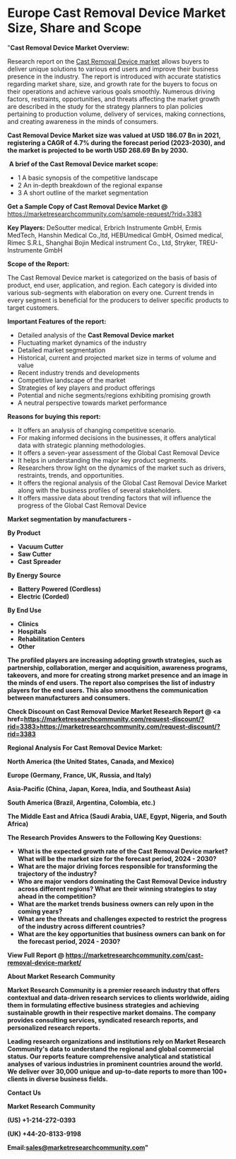 # Europe Cast Removal Device Market Size, Share and Scope
"<strong>Cast Removal Device Market Overview:</strong>

Research report on the <a href=https://marketresearchcommunity.com/cast-removal-device-market/>Cast Removal Device market</a> allows buyers to deliver unique solutions to various end users and improve their business presence in the industry. The report is introduced with accurate statistics regarding market share, size, and growth rate for the buyers to focus on their operations and achieve various goals smoothly. Numerous driving factors, restraints, opportunities, and threats affecting the market growth are described in the study for the strategy planners to plan policies pertaining to production volume, delivery of services, making connections, and creating awareness in the minds of consumers.

<strong>Cast Removal Device Market size was valued at USD 186.07 Bn in 2021, registering a CAGR of 4.7% during the forecast period (2023-2030), and the market is projected to be worth USD 268.69 Bn by 2030.</strong>

 <Strong>A brief of the Cast Removal Device market scope:</Strong>
<ul>
 <li>1  A basic synopsis of the competitive landscape</li>
 <li>2  An in-depth breakdown of the regional expanse</li>
 <li>3  A short outline of the market segmentation</li>
</ul>
<strong>Get a Sample Copy of Cast Removal Device Market @ </b></strong><a href=https://marketresearchcommunity.com/sample-request/?rid=3383><u>https://marketresearchcommunity.com/sample-request/?rid=3383</u></a>

<strong>Key Players:</strong> 
DeSoutter medical, Erbrich Instrumente GmbH, Ermis MedTech, Hanshin Medical Co.,ltd, HEBUmedical GmbH, Osimed medical, Rimec S.R.L, Shanghai Bojin Medical instrument Co., Ltd, Stryker, TREU-Instrumente GmbH

<strong>Scope of the Report:</strong>

The Cast Removal Device market is categorized on the basis of basis of product, end user, application, and region. Each category is divided into various sub-segments with elaboration on every one. Current trends in every segment is beneficial for the producers to deliver specific products to target customers.

<strong><b>Important Features of the report:</b></strong>
<ul>
  <li>Detailed analysis of the <strong><b>Cast Removal Device </b></strong><strong><b>market</b></strong></li>
  <li>Fluctuating market dynamics of the industry</li>
  <li>Detailed market segmentation</li>
  <li>Historical, current and projected market size in terms of volume and value</li>
  <li>Recent industry trends and developments</li>
  <li>Competitive landscape of the market</li>
  <li>Strategies of key players and product offerings</li>
  <li>Potential and niche segments/regions exhibiting promising growth</li>
  <li>A neutral perspective towards market performance</li>
</ul>
<strong><b>Reasons for buying this report:</b></strong>
<ul>
  <li>It offers an analysis of changing competitive scenario.</li>
  <li>For making informed decisions in the businesses, it offers analytical data with strategic planning methodologies.</li>
  <li>It offers a seven-year assessment of the Global Cast Removal Device</li>
  <li>It helps in understanding the major key product segments.</li>
  <li>Researchers throw light on the dynamics of the market such as drivers, restraints, trends, and opportunities.</li>
  <li>It offers the regional analysis of the Global Cast Removal Device Market along with the business profiles of several stakeholders.</li>
  <li>It offers massive data about trending factors that will influence the progress of the Global Cast Removal Device</li>
</ul>

<strong>Market segmentation by manufacturers -</strong>


<strong><strong>By Product</strong></h4>
<ul>
 	<li>Vacuum Cutter</li>
 	<li>Saw Cutter</li>
 	<li>Cast Spreader</li>
</ul>
<strong><strong>By Energy Source</strong></h4>
<ul>
 	<li>Battery Powered (Cordless)</li>
 	<li>Electric (Corded)</li>
</ul>
<strong><strong>By End Use</strong></h4>
<ul>
 	<li>Clinics</li>
 	<li>Hospitals</li>
 	<li>Rehabilitation Centers</li>
 	<li>Other</li>
</ul>

The profiled players are increasing adopting growth strategies, such as partnership, collaboration, merger and acquisition, awareness programs, takeovers, and more for creating strong market presence and an image in the minds of end users. The report also comprises the list of industry players for the end users. This also smoothens the communication between manufacturers and consumers.

<strong><b>Check Discount on Cast Removal Device Market Research Report @ </b></strong><a href=https://marketresearchcommunity.com/request-discount/?rid=3383><u>https://marketresearchcommunity.com/request-discount/?rid=3383</u></a>

<strong>Regional Analysis For Cast Removal Device Market:</strong>

<strong>North America</strong> (the United States, Canada, and Mexico)

<strong>Europe</strong> (Germany, France, UK, Russia, and Italy)

<strong>Asia-Pacific</strong> (China, Japan, Korea, India, and Southeast Asia)

<strong>South America</strong> (Brazil, Argentina, Colombia, etc.)

<strong>The Middle East and Africa</strong> (Saudi Arabia, UAE, Egypt, Nigeria, and South Africa)

<strong>The Research Provides Answers to the Following Key Questions:</strong>
<ul>
 	<li>What is the expected growth rate of the Cast Removal Device market? What will be the market size for the forecast period, 2024 - 2030?</li>
 	<li>What are the major driving forces responsible for transforming the trajectory of the industry?</li>
 	<li>Who are major vendors dominating the Cast Removal Device industry across different regions? What are their winning strategies to stay ahead in the competition?</li>
 	<li>What are the market trends business owners can rely upon in the coming years?</li>
 	<li>What are the threats and challenges expected to restrict the progress of the industry across different countries?</li>
 	<li>What are the key opportunities that business owners can bank on for the forecast period, 2024 - 2030?</li>
</ul>

<strong>View Full Report @</strong> <a href=https://marketresearchcommunity.com/cast-removal-device-market/>https://marketresearchcommunity.com/cast-removal-device-market/</a>

<strong>About Market Research Community</strong>

Market Research Community is a premier research industry that offers contextual and data-driven research services to clients worldwide, aiding them in formulating effective business strategies and achieving sustainable growth in their respective market domains. The company provides consulting services, syndicated research reports, and personalized research reports.

Leading research organizations and institutions rely on Market Research Community's data to understand the regional and global commercial status. Our reports feature comprehensive analytical and statistical analyses of various industries in prominent countries around the world. We deliver over 30,000 unique and up-to-date reports to more than 100+ clients in diverse business fields.

<strong>Contact Us</strong>

<strong>Market Research Community</strong>

(US) +1-214-272-0393

(UK) +44-20-8133-9198

<strong>Email:</strong>sales@marketresearchcommunity.com"
